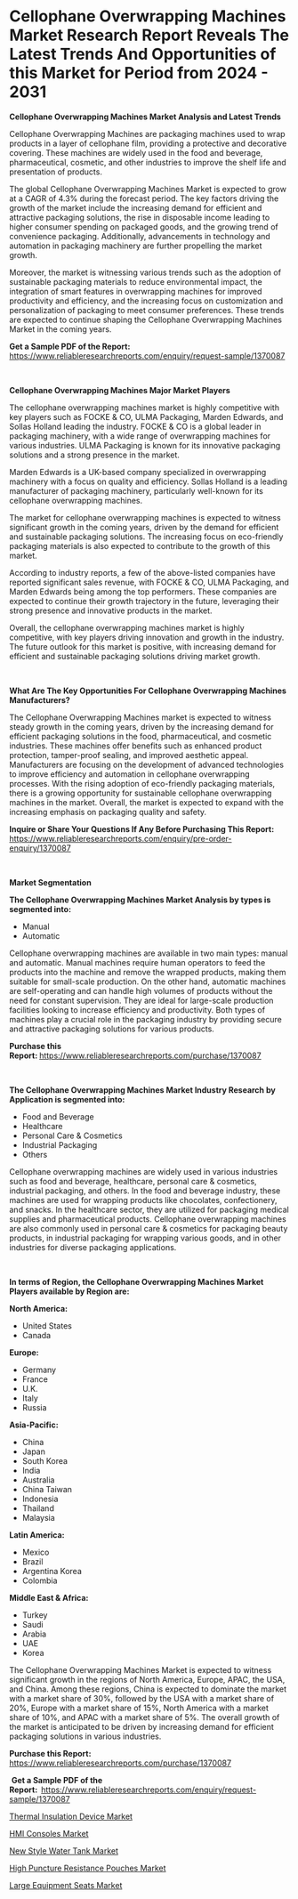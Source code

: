 <p><h1>Cellophane Overwrapping Machines Market Research Report Reveals The Latest Trends And Opportunities of this Market for Period from 2024 - 2031</h1></p><p><strong>Cellophane Overwrapping Machines Market Analysis and Latest Trends</strong></p>
<p><p>Cellophane Overwrapping Machines are packaging machines used to wrap products in a layer of cellophane film, providing a protective and decorative covering. These machines are widely used in the food and beverage, pharmaceutical, cosmetic, and other industries to improve the shelf life and presentation of products.</p><p>The global Cellophane Overwrapping Machines Market is expected to grow at a CAGR of 4.3% during the forecast period. The key factors driving the growth of the market include the increasing demand for efficient and attractive packaging solutions, the rise in disposable income leading to higher consumer spending on packaged goods, and the growing trend of convenience packaging. Additionally, advancements in technology and automation in packaging machinery are further propelling the market growth.</p><p>Moreover, the market is witnessing various trends such as the adoption of sustainable packaging materials to reduce environmental impact, the integration of smart features in overwrapping machines for improved productivity and efficiency, and the increasing focus on customization and personalization of packaging to meet consumer preferences. These trends are expected to continue shaping the Cellophane Overwrapping Machines Market in the coming years.</p></p>
<p><strong>Get a Sample PDF of the Report:&nbsp;</strong> <a href="https://www.reliableresearchreports.com/enquiry/request-sample/1370087">https://www.reliableresearchreports.com/enquiry/request-sample/1370087</a></p>
<p>&nbsp;</p>
<p><strong>Cellophane Overwrapping Machines Major Market Players</strong></p>
<p><p>The cellophane overwrapping machines market is highly competitive with key players such as FOCKE & CO, ULMA Packaging, Marden Edwards, and Sollas Holland leading the industry. FOCKE & CO is a global leader in packaging machinery, with a wide range of overwrapping machines for various industries. ULMA Packaging is known for its innovative packaging solutions and a strong presence in the market.</p><p>Marden Edwards is a UK-based company specialized in overwrapping machinery with a focus on quality and efficiency. Sollas Holland is a leading manufacturer of packaging machinery, particularly well-known for its cellophane overwrapping machines.</p><p>The market for cellophane overwrapping machines is expected to witness significant growth in the coming years, driven by the demand for efficient and sustainable packaging solutions. The increasing focus on eco-friendly packaging materials is also expected to contribute to the growth of this market.</p><p>According to industry reports, a few of the above-listed companies have reported significant sales revenue, with FOCKE & CO, ULMA Packaging, and Marden Edwards being among the top performers. These companies are expected to continue their growth trajectory in the future, leveraging their strong presence and innovative products in the market.</p><p>Overall, the cellophane overwrapping machines market is highly competitive, with key players driving innovation and growth in the industry. The future outlook for this market is positive, with increasing demand for efficient and sustainable packaging solutions driving market growth.</p></p>
<p>&nbsp;</p>
<p><strong>What Are The Key Opportunities For Cellophane Overwrapping Machines Manufacturers?</strong></p>
<p><p>The Cellophane Overwrapping Machines market is expected to witness steady growth in the coming years, driven by the increasing demand for efficient packaging solutions in the food, pharmaceutical, and cosmetic industries. These machines offer benefits such as enhanced product protection, tamper-proof sealing, and improved aesthetic appeal. Manufacturers are focusing on the development of advanced technologies to improve efficiency and automation in cellophane overwrapping processes. With the rising adoption of eco-friendly packaging materials, there is a growing opportunity for sustainable cellophane overwrapping machines in the market. Overall, the market is expected to expand with the increasing emphasis on packaging quality and safety.</p></p>
<p><strong>Inquire or Share Your Questions If Any Before Purchasing This Report:</strong> <a href="https://www.reliableresearchreports.com/enquiry/pre-order-enquiry/1370087">https://www.reliableresearchreports.com/enquiry/pre-order-enquiry/1370087</a></p>
<p>&nbsp;</p>
<p><strong>Market Segmentation</strong></p>
<p><strong>The Cellophane Overwrapping Machines Market Analysis by types is segmented into:</strong></p>
<p><ul><li>Manual</li><li>Automatic</li></ul></p>
<p><p>Cellophane overwrapping machines are available in two main types: manual and automatic. Manual machines require human operators to feed the products into the machine and remove the wrapped products, making them suitable for small-scale production. On the other hand, automatic machines are self-operating and can handle high volumes of products without the need for constant supervision. They are ideal for large-scale production facilities looking to increase efficiency and productivity. Both types of machines play a crucial role in the packaging industry by providing secure and attractive packaging solutions for various products.</p></p>
<p><strong>Purchase this Report:&nbsp;</strong><a href="https://www.reliableresearchreports.com/purchase/1370087">https://www.reliableresearchreports.com/purchase/1370087</a></p>
<p>&nbsp;</p>
<p><strong>The Cellophane Overwrapping Machines Market Industry Research by Application is segmented into:</strong></p>
<p><ul><li>Food and Beverage</li><li>Healthcare</li><li>Personal Care & Cosmetics</li><li>Industrial Packaging</li><li>Others</li></ul></p>
<p><p>Cellophane overwrapping machines are widely used in various industries such as food and beverage, healthcare, personal care & cosmetics, industrial packaging, and others. In the food and beverage industry, these machines are used for wrapping products like chocolates, confectionery, and snacks. In the healthcare sector, they are utilized for packaging medical supplies and pharmaceutical products. Cellophane overwrapping machines are also commonly used in personal care & cosmetics for packaging beauty products, in industrial packaging for wrapping various goods, and in other industries for diverse packaging applications.</p></p>
<p>&nbsp;</p>
<p><strong>In terms of Region, the Cellophane Overwrapping Machines Market Players available by Region are:</strong></p>
<p>
    <p> <strong> North America: </strong>
        <ul>
            <li>United States</li>
            <li>Canada</li>
        </ul>
        </p> 
    <p> <strong> Europe: </strong>
        <ul>
            <li>Germany</li>
            <li>France</li>
            <li>U.K.</li>
            <li>Italy</li>
            <li>Russia</li>
        </ul>
        </p> 
    <p> <strong> Asia-Pacific: </strong>
        <ul>
            <li>China</li>
            <li>Japan</li>
            <li>South Korea</li>
            <li>India</li>
            <li>Australia</li>
            <li>China Taiwan</li>
            <li>Indonesia</li>
            <li>Thailand</li>
            <li>Malaysia</li>
        </ul>
        </p> 
    <p> <strong> Latin America: </strong>
        <ul>
            <li>Mexico</li>
            <li>Brazil</li>
            <li>Argentina Korea</li>
            <li>Colombia</li>
        </ul>
        </p> 
    <p> <strong> Middle East & Africa: </strong>
        <ul>
            <li>Turkey</li>
            <li>Saudi</li>
            <li>Arabia</li>
            <li>UAE</li>
            <li>Korea</li>
        </ul>
    </p>
    </p>
<p><p>The Cellophane Overwrapping Machines Market is expected to witness significant growth in the regions of North America, Europe, APAC, the USA, and China. Among these regions, China is expected to dominate the market with a market share of 30%, followed by the USA with a market share of 20%, Europe with a market share of 15%, North America with a market share of 10%, and APAC with a market share of 5%. The overall growth of the market is anticipated to be driven by increasing demand for efficient packaging solutions in various industries.</p></p>
<p><strong>Purchase this Report: </strong><a href="https://www.reliableresearchreports.com/purchase/1370087">https://www.reliableresearchreports.com/purchase/1370087</a></p>
<p>&nbsp;<strong>Get a Sample PDF of the Report:&nbsp;&nbsp;</strong><a href="https://www.reliableresearchreports.com/enquiry/request-sample/1370087">https://www.reliableresearchreports.com/enquiry/request-sample/1370087</a></p>
<p><strong></strong></p>
<p><p><a href="https://medium.com/@marieramos20/thermal-insulation-device-market-trends-forecast-and-competitive-analysis-to-2031-ae6d532e6f09">Thermal Insulation Device Market</a></p><p><a href="https://issuu.com/reportprime-2/docs/hmi-consoles-market-size-2030.pptx">HMI Consoles Market</a></p><p><a href="https://medium.com/@marieramos20/new-style-water-tank-market-share-evolution-and-market-growth-trends-2024-2031-70b46ad7229c">New Style Water Tank Market</a></p><p><a href="https://issuu.com/reportprime-2/docs/high-puncture-resistance-pouches-market-size-2030.">High Puncture Resistance Pouches Market</a></p><p><a href="https://github.com/FassouRP/Market-Research-Report-List-3/blob/main/large-equipment-seats-market.md">Large Equipment Seats Market</a></p></p>